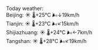 Today weather:  
Beijing: ☀️   🌡️+25°C 🌬️↓19km/h  
Tianjin: ☀️   🌡️+23°C 🌬️↙15km/h  
Shijiazhuang: ☀️   🌡️+24°C 🌬️←7km/h  
Tangshan: ☀️   🌡️+28°C 🌬️↙19km/h  

